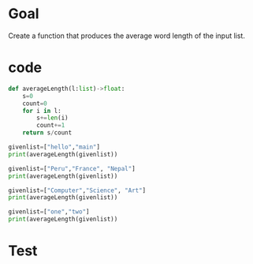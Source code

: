 # Goal
Create a function that produces the average word length of the input list.

# code

```.py
def averageLength(l:list)->float:
    s=0
    count=0
    for i in l:
        s+=len(i)
        count+=1
    return s/count

givenlist=["hello","main"]
print(averageLength(givenlist))

givenlist=["Peru","France", "Nepal"]
print(averageLength(givenlist))

givenlist=["Computer","Science", "Art"]
print(averageLength(givenlist))

givenlist=["one","two"]
print(averageLength(givenlist))

```

# Test
